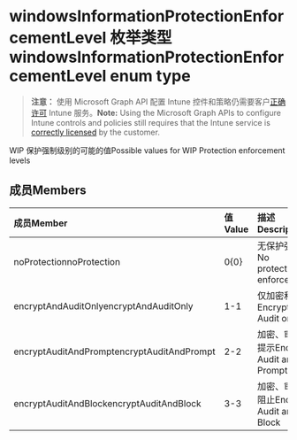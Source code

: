 # <a name="windowsinformationprotectionenforcementlevel-enum-type"></a><span data-ttu-id="e9390-101">windowsInformationProtectionEnforcementLevel 枚举类型</span><span class="sxs-lookup"><span data-stu-id="e9390-101">windowsInformationProtectionEnforcementLevel enum type</span></span>

> <span data-ttu-id="e9390-102">**注意：** 使用 Microsoft Graph API 配置 Intune 控件和策略仍需要客户[正确许可](https://go.microsoft.com/fwlink/?linkid=839381) Intune 服务。</span><span class="sxs-lookup"><span data-stu-id="e9390-102">**Note:** Using the Microsoft Graph APIs to configure Intune controls and policies still requires that the Intune service is [correctly licensed](https://go.microsoft.com/fwlink/?linkid=839381) by the customer.</span></span>

<span data-ttu-id="e9390-103">WIP 保护强制级别的可能的值</span><span class="sxs-lookup"><span data-stu-id="e9390-103">Possible values for WIP Protection enforcement levels</span></span>
## <a name="members"></a><span data-ttu-id="e9390-104">成员</span><span class="sxs-lookup"><span data-stu-id="e9390-104">Members</span></span>
|<span data-ttu-id="e9390-105">成员</span><span class="sxs-lookup"><span data-stu-id="e9390-105">Member</span></span>|<span data-ttu-id="e9390-106">值</span><span class="sxs-lookup"><span data-stu-id="e9390-106">Value</span></span>|<span data-ttu-id="e9390-107">描述</span><span class="sxs-lookup"><span data-stu-id="e9390-107">Description</span></span>|
|:---|:---|:---|
|<span data-ttu-id="e9390-108">noProtection</span><span class="sxs-lookup"><span data-stu-id="e9390-108">noProtection</span></span>|<span data-ttu-id="e9390-109">0</span><span class="sxs-lookup"><span data-stu-id="e9390-109">{0}</span></span>|<span data-ttu-id="e9390-110">无保护强制</span><span class="sxs-lookup"><span data-stu-id="e9390-110">No protection enforcement</span></span>|
|<span data-ttu-id="e9390-111">encryptAndAuditOnly</span><span class="sxs-lookup"><span data-stu-id="e9390-111">encryptAndAuditOnly</span></span>|<span data-ttu-id="e9390-112">1</span><span class="sxs-lookup"><span data-stu-id="e9390-112">-1</span></span>|<span data-ttu-id="e9390-113">仅加密和审核</span><span class="sxs-lookup"><span data-stu-id="e9390-113">Encrypt and Audit only</span></span>|
|<span data-ttu-id="e9390-114">encryptAuditAndPrompt</span><span class="sxs-lookup"><span data-stu-id="e9390-114">encryptAuditAndPrompt</span></span>|<span data-ttu-id="e9390-115">2</span><span class="sxs-lookup"><span data-stu-id="e9390-115">-2</span></span>|<span data-ttu-id="e9390-116">加密、审核及提示</span><span class="sxs-lookup"><span data-stu-id="e9390-116">Encrypt, Audit and Prompt</span></span>|
|<span data-ttu-id="e9390-117">encryptAuditAndBlock</span><span class="sxs-lookup"><span data-stu-id="e9390-117">encryptAuditAndBlock</span></span>|<span data-ttu-id="e9390-118">3</span><span class="sxs-lookup"><span data-stu-id="e9390-118">-3</span></span>|<span data-ttu-id="e9390-119">加密、审核及阻止</span><span class="sxs-lookup"><span data-stu-id="e9390-119">Encrypt, Audit and Block</span></span>|



